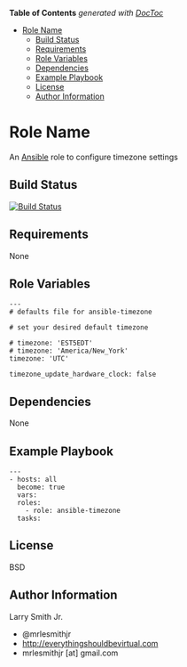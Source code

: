 <!-- START doctoc generated TOC please keep comment here to allow auto update -->
<!-- DON'T EDIT THIS SECTION, INSTEAD RE-RUN doctoc TO UPDATE -->
**Table of Contents**  *generated with [DocToc](https://github.com/thlorenz/doctoc)*

- [Role Name](#role-name)
  - [Build Status](#build-status)
  - [Requirements](#requirements)
  - [Role Variables](#role-variables)
  - [Dependencies](#dependencies)
  - [Example Playbook](#example-playbook)
  - [License](#license)
  - [Author Information](#author-information)

<!-- END doctoc generated TOC please keep comment here to allow auto update -->

Role Name
=========

An [Ansible] role to configure timezone settings

Build Status
------------
[![Build Status](https://travis-ci.org/mrlesmithjr/ansible-timezone.svg?branch=master)](https://travis-ci.org/mrlesmithjr/ansible-timezone)

Requirements
------------

None

Role Variables
--------------

```
---
# defaults file for ansible-timezone

# set your desired default timezone

# timezone: 'EST5EDT'
# timezone: 'America/New_York'
timezone: 'UTC'

timezone_update_hardware_clock: false
```

Dependencies
------------

None

Example Playbook
----------------

```
---
- hosts: all
  become: true
  vars:
  roles:
    - role: ansible-timezone
  tasks:
```

License
-------

BSD

Author Information
------------------

Larry Smith Jr.
- @mrlesmithjr
- http://everythingshouldbevirtual.com
- mrlesmithjr [at] gmail.com

[Ansible]: <https://www.ansible.com>
